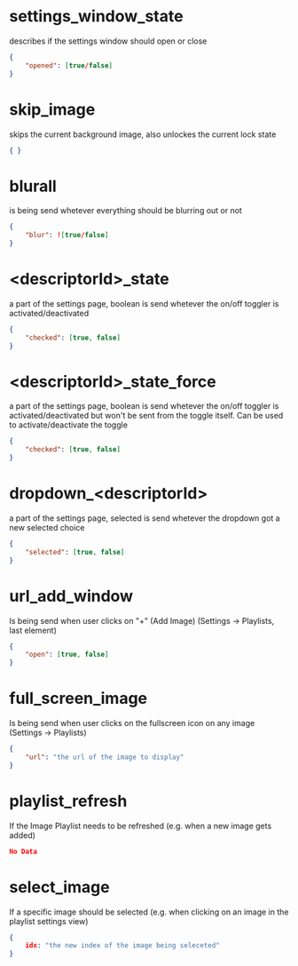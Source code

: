 # settings_window_state

describes if the settings window should open or close

```json
{
    "opened": [true/false]
}
```

# skip_image

skips the current background image, also unlockes the current lock state

```json
{ }
```

# blurall
is being send whetever everything should be blurring out or not

```json
{
    "blur": ![true/false]
}
```

# \<descriptorId\>_state

a part of the settings page, boolean is send whetever the on/off toggler is activated/deactivated

```json
{
    "checked": [true, false]
}
```

# \<descriptorId\>_state_force

a part of the settings page, boolean is send whetever the on/off toggler is activated/deactivated
but won't be sent from the toggle itself. Can be used to activate/deactivate the toggle

```json
{
    "checked": [true, false]
}
```

# dropdown_\<descriptorId\>

a part of the settings page, selected is send whetever the dropdown got a new selected choice

```json
{
    "selected": [true, false]
}
```

# url_add_window

Is being send when user clicks on "+" (Add Image) (Settings -> Playlists, last element)

```json
{
    "open": [true, false]
}
```

# full_screen_image

Is being send when user clicks on the fullscreen icon on any image (Settings -> Playlists)

```json
{
    "url": "the url of the image to display"
}
```

# playlist_refresh

If the Image Playlist needs to be refreshed (e.g. when a new image gets added)

```json
No Data
```

# select_image

If a specific image should be selected (e.g. when clicking on an image in the playlist settings view)

```json
{
    idx: "the new index of the image being seleceted"
}
```
